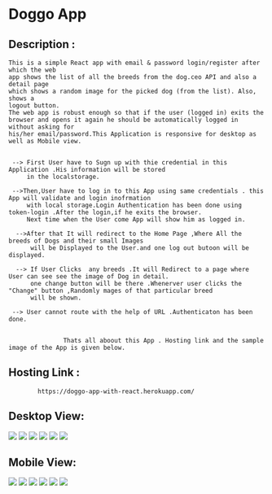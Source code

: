 # Doggo App 

## Description : 
    This is a simple React app with email & password login/register after which the web
    app shows the list of all the breeds from the dog.ceo API and also a detail page
    which shows a random image for the picked dog (from the list). Also, shows a
    logout button.
    The web app is robust enough so that if the user (logged in) exits the
    browser and opens it again he should be automatically logged in without asking for
    his/her email/password.This Application is responsive for desktop as well as Mobile view.
    
     
     --> First User have to Sugn up with thie credential in this Application .His information will be stored 
         in the localstorage.
     
     -->Then,User have to log in to this App using same credentials . this App will validate and login inofrmation 
         with local storage.Login Authentication has been done using token-login .After the login,if he exits the browser.
         Next time when the User come App will show him as logged in.
         
      -->After that It will redirect to the Home Page ,Where All the breeds of Dogs and their small Images
          will be Displayed to the User.and one log out butoon will be displayed.
      
      --> If User Clicks  any breeds .It will Redirect to a page where User can see see the image of Dog in detail.
          one change button will be there .Whenerver user clicks the "Change" button ,Randomly mages of that particular breed
          will be shown.
       
     --> User cannot route with the help of URL .Authenticaton has been done.
     
                   
                   Thats all aboout this App . Hosting link and the sample image of the App is given below.
               
## Hosting Link : 
            https://doggo-app-with-react.herokuapp.com/

## Desktop View: 
![](https://github.com/niloy2019/doggo-app-with-react/blob/master/Sample%20Image%20of%20Project/desktop1.PNG)
![](https://github.com/niloy2019/doggo-app-with-react/blob/master/Sample%20Image%20of%20Project/desktop2.PNG)
![](https://github.com/niloy2019/doggo-app-with-react/blob/master/Sample%20Image%20of%20Project/desktop3.PNG)
![](https://github.com/niloy2019/doggo-app-with-react/blob/master/Sample%20Image%20of%20Project/desktop4.PNG)
![](https://github.com/niloy2019/doggo-app-with-react/blob/master/Sample%20Image%20of%20Project/desktop5.PNG)
![](https://github.com/niloy2019/doggo-app-with-react/blob/master/Sample%20Image%20of%20Project/desktop6.PNG)

## Mobile View:
![](https://github.com/niloy2019/doggo-app-with-react/blob/master/Sample%20Image%20of%20Project/mob1.jpg)
![](https://github.com/niloy2019/doggo-app-with-react/blob/master/Sample%20Image%20of%20Project/mob2.jpg)
![](https://github.com/niloy2019/doggo-app-with-react/blob/master/Sample%20Image%20of%20Project/mob3.jpg)
![](https://github.com/niloy2019/doggo-app-with-react/blob/master/Sample%20Image%20of%20Project/mob4.jpg)
![](https://github.com/niloy2019/doggo-app-with-react/blob/master/Sample%20Image%20of%20Project/mob5.jpg)
![](https://github.com/niloy2019/doggo-app-with-react/blob/master/Sample%20Image%20of%20Project/mob6.jpg)




